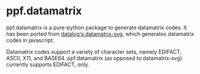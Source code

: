 # ppf.datamatrix

ppf.datamatrix is a pure-python package to generate datamatrix codes. It
has been ported from
[datalog's datamatrix-svg](https://github.com/datalog/datamatrix-svg), which
generates datamatrix codes in javascript.

Datamatrix codes support a variety of character sets, namely EDIFACT, ASCII,
X11, and BASE64. ppf.datamatrix (as opposed to datamatrix-svg) currently
supports EDIFACT, only.
